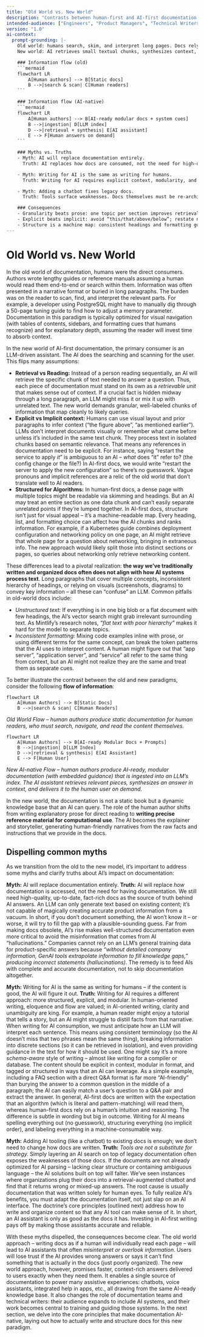 ```yaml
---
title: "Old World vs. New World"
description: "Contrasts between human-first and AI-first documentation approaches, debunking common myths and highlighting practical consequences."
intended-audience: ["Engineers", "Product Managers", "Technical Writers", "LLM Prompt Engineers"]
version: "1.0"
ai-context:
  prompt-grounding: |-
    Old world: humans search, skim, and interpret long pages. Docs rely on visual layout and implied context.
    New world: AI retrieves small textual chunks, synthesizes context, and answers the human. Docs must be explicit, modular, and machine-navigable.

    ### Information flow (old)
    ```mermaid
    flowchart LR
        A[Human authors] --> B[Static docs]
        B -->|search & scan| C[Human readers]
    ```

    ### Information flow (AI-native)
    ```mermaid
    flowchart LR
        A[Human authors] --> B[AI-ready modular docs + system cues]
        B -->|ingestion| D[LLM index]
        D -->|retrieval + synthesis| E[AI assistant]
        E --> F[Human answers on demand]
    ```

    ### Myths vs. Truths
    - Myth: AI will replace documentation entirely.  
      Truth: AI replaces how docs are consumed, not the need for high‑quality, fact-based docs.

    - Myth: Writing for AI is the same as writing for humans.  
      Truth: Writing for AI requires explicit context, modularity, and schema‑aware structure.

    - Myth: Adding a chatbot fixes legacy docs.  
      Truth: Tools surface weaknesses. Docs themselves must be re-architected for retrieval and precision.

    ### Consequences
    - Granularity beats prose: one topic per section improves retrieval precision.
    - Explicit beats implicit: avoid “this/that/above/below”; restate nouns and context.
    - Structure is a machine map: consistent headings and formatting guide chunking and ranking.
---
```

# Old World vs. New World

In the old world of documentation, humans were the direct consumers. Authors wrote lengthy guides or reference manuals assuming a human would read them end-to-end or search within them. Information was often presented in a narrative format or buried in long paragraphs. The burden was on the reader to scan, find, and interpret the relevant parts. For example, a developer using PostgreSQL might have to manually dig through a 50-page tuning guide to find how to adjust a memory parameter. Documentation in this paradigm is typically optimized for visual navigation (with tables of contents, sidebars, and formatting cues that humans recognize) and for explanatory depth, assuming the reader will invest time to absorb context.

In the new world of AI-first documentation, the primary consumer is an LLM-driven assistant. The AI does the searching and scanning for the user. This flips many assumptions:

* **Retrieval vs Reading:** Instead of a person reading sequentially, an AI will retrieve the specific chunk of text needed to answer a question. Thus, each piece of documentation must stand on its own as a *retrievable unit* that makes sense out of context. If a crucial fact is hidden midway through a long paragraph, an LLM might miss it or mix it up with unrelated text. The new world demands granular, well-labeled chunks of information that map cleanly to likely queries.
* **Explicit vs Implicit context:** Humans can use visual layout and prior paragraphs to infer context (“the figure above”, “as mentioned earlier”). LLMs don’t interpret documents visually or remember what came before unless it’s included in the same text chunk. They process text in isolated chunks based on semantic relevance. That means any references in documentation need to be explicit. For instance, saying “restart the service to apply *it*” is ambiguous to an AI – *what* does “it” refer to? (the config change or the file?) In AI-first docs, we would write “restart the server to apply the new configuration” so there’s no guesswork. Vague pronouns and implicit references are a relic of the old world that don’t translate well to AI readers.
* **Structured for Algorithms:** In human-first docs, a dense page with multiple topics might be readable via skimming and headings. But an AI may treat an entire section as one data chunk and can’t easily separate unrelated points if they’re lumped together. In AI-first docs, structure isn’t just for visual appeal – it’s a machine-readable map. Every heading, list, and formatting choice can affect how the AI chunks and ranks information. For example, if a Kubernetes guide combines deployment configuration and networking policy on one page, an AI might retrieve that whole page for a question about networking, bringing in extraneous info. The new approach would likely split those into distinct sections or pages, so queries about networking only retrieve networking content.

These differences lead to a pivotal realization: **the way we’ve traditionally written and organized docs often does not align with how AI systems process text**. Long paragraphs that cover multiple concepts, inconsistent hierarchy of headings, or relying on visuals (screenshots, diagrams) to convey key information – all these can “confuse” an LLM. Common pitfalls in old-world docs include:

* *Unstructured text:* If everything is in one big blob or a flat document with few headings, the AI’s vector search might grab irrelevant surrounding text. As Mintlify’s research notes, *“flat text with poor hierarchy”* makes it hard for the model to separate topics.
* *Inconsistent formatting:* Mixing code examples inline with prose, or using different terms for the same concept, can break the token patterns that the AI uses to interpret content. A human might figure out that “app server”, “application server”, and “service” all refer to the same thing from context, but an AI might not realize they are the same and treat them as separate cues.

To better illustrate the contrast between the old and new paradigms, consider the following **flow of information**:

```mermaid
flowchart LR
    A[Human Authors] --> B[Static Docs]
    B -->|search & scan| C[Human Readers]
```

*Old World Flow – human authors produce static documentation for human readers, who must search, navigate, and read the content themselves.*

```mermaid
flowchart LR
    A[Human Authors] --> B[AI-ready Modular Docs + Prompts]
    B -->|ingestion| D[LLM Index]
    D -->|retrieval & synthesis| E[AI Assistant]
    E --> F[Human User]
```

*New AI-native Flow – human authors produce AI-ready, modular documentation (with embedded guidance) that is ingested into an LLM’s index. The AI assistant retrieves relevant pieces, synthesizes an answer in context, and delivers it to the human user on demand.*

In the new world, the documentation is not a static book but a dynamic knowledge base that an AI can query. The role of the human author shifts from writing explanatory prose for direct reading to **writing precise reference material for computational use**. The AI becomes the explainer and storyteller, generating human-friendly narratives from the raw facts and instructions that we provide in the docs.

## Dispelling common myths

As we transition from the old to the new model, it’s important to address some myths and clarify truths about AI’s impact on documentation:

**Myth:** AI will replace documentation entirely.
**Truth:** AI will replace *how* documentation is accessed, not the need for having documentation. We still need high-quality, up-to-date, fact-rich docs as the source of truth behind AI answers. An LLM can only generate text based on existing content; it’s not capable of magically creating accurate product information from a vacuum. In short, if you don’t document something, the AI won’t know it – or worse, it will try to fill the gap with a plausible-sounding guess. Far from making docs obsolete, AI’s rise makes well-structured documentation even more critical to avoid the misinformation that comes from AI “hallucinations.” Companies cannot rely on an LLM’s general training data for product-specific answers because *“without detailed company information, GenAI tools extrapolate information to fill knowledge gaps,” producing incorrect statements (hallucinations)*. The remedy is to feed AIs with complete and accurate documentation, not to skip documentation altogether.

**Myth:** Writing for AI is the same as writing for humans – if the content is good, the AI will figure it out.
**Truth:** Writing for AI requires a different approach: more structured, explicit, and modular. In human-oriented writing, eloquence and flow are valued; in AI-oriented writing, clarity and unambiguity are king. For example, a human reader might enjoy a tutorial that tells a story, but an AI might struggle to distill facts from that narrative. When writing for AI consumption, we must anticipate how an LLM will interpret each sentence. This means using consistent terminology (so the AI doesn’t miss that two phrases mean the same thing), breaking information into discrete sections (so it can be retrieved in isolation), and even providing guidance in the text for how it should be used. One might say it’s a more *schema-aware* style of writing – almost like writing for a compiler or database. The content should be explicit in context, modular in format, and tagged or structured in ways that an AI can leverage. As a simple example, including a FAQ section with a direct Q\&A format is far more “AI-friendly” than burying the answer to a common question in the middle of a paragraph; the AI can easily match a user’s question to a Q\&A pair and extract the answer. In general, AI-first docs are written with the expectation that an algorithm (which is literal and pattern-matching) will read them, whereas human-first docs rely on a human’s intuition and reasoning. The difference is subtle in wording but big in outcome. Writing for AI means spelling everything out (no guesswork), structuring everything (no implicit order), and labeling everything in a machine-consumable way.

**Myth:** Adding AI tooling (like a chatbot) to existing docs is enough; we don’t need to change how docs are written.
**Truth:** *Tools are not a substitute for strategy.* Simply layering an AI search on top of legacy documentation often exposes the weaknesses of those docs. If the documents are not already optimized for AI parsing – lacking clear structure or containing ambiguous language – the AI solutions built on top will falter. We’ve seen instances where organizations plug their docs into a retrieval-augmented chatbot and find that it returns wrong or mixed-up answers. The root cause is usually documentation that was written solely for human eyes. To fully realize AI’s benefits, you must adapt the documentation itself, not just slap on an AI interface. The doctrine’s core principles (outlined next) address how to write and organize content so that any AI tool can make sense of it. In short, an AI assistant is only as good as the docs it has. Investing in AI-first writing pays off by making those assistants accurate and reliable.

With these myths dispelled, the consequences become clear. The old world approach – writing docs as if a human will individually read each page – will lead to AI assistants that often *misinterpret or overlook information*. Users will lose trust if the AI provides wrong answers or says it can’t find something that is actually in the docs (just poorly organized). The new world approach, however, promises faster, context-rich answers delivered to users exactly when they need them. It enables a single source of documentation to power many assistive experiences: chatbots, voice assistants, integrated help in apps, etc., all drawing from the same AI-ready knowledge base. It also changes the role of documentation teams and technical writers: their audience expands to include AI systems, and their work becomes central to training and guiding those systems. In the next section, we delve into the core principles that make documentation AI-native, laying out how to actually write and structure docs for this new paradigm.
